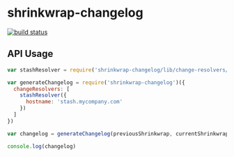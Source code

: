 # shrinkwrap-changelog

[![build status](https://img.shields.io/travis/ahutchings/shrinkwrap-changelog/master.svg?style=flat-square)](https://travis-ci.org/ahutchings/shrinkwrap-changelog)


## API Usage

```javascript
var stashResolver = require('shrinkwrap-changelog/lib/change-resolvers/stashResolver')

var generateChangelog = require('shrinkwrap-changelog')({
  changeResolvers: [
    stashResolver({
      hostname: 'stash.mycompany.com'
    })
  ]
})

var changelog = generateChangelog(previousShrinkwrap, currentShrinkwrap)

console.log(changelog)
```
